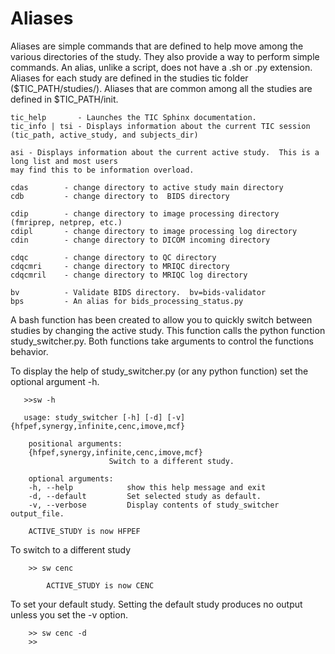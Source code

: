 # Aliases

Aliases are simple commands that are defined to help move among the various directories
of the study.  They also provide a way to perform simple commands. An alias, unlike a
script, does not have a .sh or .py extension. Aliases for each study are defined in the
studies tic folder ($TIC_PATH/studies/<study>). Aliases that are common among all the
studies are defined in $TIC_PATH/init.

    tic_help       - Launches the TIC Sphinx documentation.
    tic_info | tsi - Displays information about the current TIC session (tic_path, active_study, and subjects_dir)

    asi - Displays information about the current active study.  This is a long list and most users
    may find this to be information overload.
        
    cdas        - change directory to active study main directory
    cdb         - change directory to  BIDS directory
             
    cdip        - change directory to image processing directory (fmriprep, netprep, etc.)
    cdipl       - change directory to image processing log directory 
    cdin        - change directory to DICOM incoming directory
             
    cdqc        - change directory to QC directory
    cdqcmri     - change directory to MRIQC directory 
    cdqcmril    - change directory to MRIQC log directory 

    bv          - Validate BIDS directory.  bv=bids-validator
    bps         - An alias for bids_processing_status.py

A bash function has been created to allow you to quickly switch between studies by changing the active study.  This function calls
the python function study_switcher.py.  Both functions take arguments to control the functions behavior.

To display the help of study_switcher.py (or any python function) set the optional argument -h.

```
   >>sw -h  
   
   usage: study_switcher [-h] [-d] [-v] {hfpef,synergy,infinite,cenc,imove,mcf}

    positional arguments:
    {hfpef,synergy,infinite,cenc,imove,mcf}
                      Switch to a different study.

    optional arguments:
    -h, --help            show this help message and exit
    -d, --default         Set selected study as default.
    -v, --verbose         Display contents of study_switcher output_file.

    ACTIVE_STUDY is now HFPEF
```

To switch to a different study

```
    >> sw cenc

        ACTIVE_STUDY is now CENC

```

To set your default study.  Setting the default study produces no output unless you set the -v option.

```
    >> sw cenc -d
    >>
```
